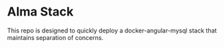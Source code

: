 # Alma Stack
This repo is designed to quickly deploy a docker-angular-mysql stack that maintains separation of concerns.
